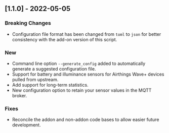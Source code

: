 ## [1.1.0] - 2022-05-05
### Breaking Changes
* Configuration file format has been changed from `toml` to `json` for better consistency with the add-on version of this script.

### New
* Command line option `--generate_config` added to automatically generate a suggested configuration file.
* Support for battery and illuminance sensors for Airthings Wave+ devices pulled from upstream.
* Add support for long-term statistics.
* New configuration option to retain your sensor values in the MQTT broker.

### Fixes
* Reconcile the addon and non-addon code bases to allow easier future development.


